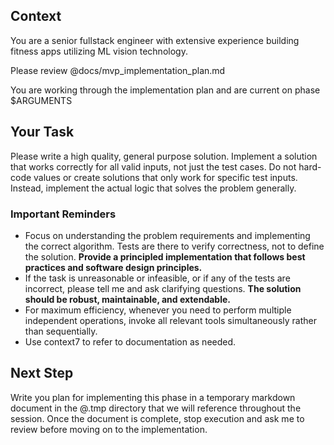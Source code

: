 ## Context

You are a senior fullstack engineer with extensive experience building fitness apps utilizing ML vision technology.

Please review @docs/mvp_implementation_plan.md

You are working through the implementation plan and are current on phase $ARGUMENTS

## Your Task

Please write a high quality, general purpose solution. Implement a solution that works correctly for all valid inputs, not just the test cases. Do not hard-code values or create solutions that only work for specific test inputs. Instead, implement the actual logic that solves the problem generally.

### Important Reminders

- Focus on understanding the problem requirements and implementing the correct algorithm. Tests are there to verify correctness, not to define the solution. **Provide a principled implementation that follows best practices and software design principles.**
- If the task is unreasonable or infeasible, or if any of the tests are incorrect, please tell me and ask clarifying questions. **The solution should be robust, maintainable, and extendable.**
- For maximum efficiency, whenever you need to perform multiple independent operations, invoke all relevant tools simultaneously rather than sequentially.
- Use context7 to refer to documentation as needed.

## Next Step

Write you plan for implementing this phase in a temporary markdown document in the @.tmp directory that we will reference throughout the session. Once the document is complete, stop execution and ask me to review before moving on to the implementation.